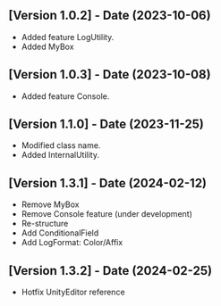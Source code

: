 ## [Version 1.0.2] - Date (2023-10-06)
- Added feature LogUtility.
- Added MyBox

## [Version 1.0.3] - Date (2023-10-08)
- Added feature Console.

## [Version 1.1.0] - Date (2023-11-25)
- Modified class name.
- Added InternalUtility.

## [Version 1.3.1] - Date (2024-02-12)
- Remove MyBox
- Remove Console feature (under development)
- Re-structure
- Add ConditionalField
- Add LogFormat: Color/Affix

## [Version 1.3.2] - Date (2024-02-25)
- Hotfix UnityEditor reference